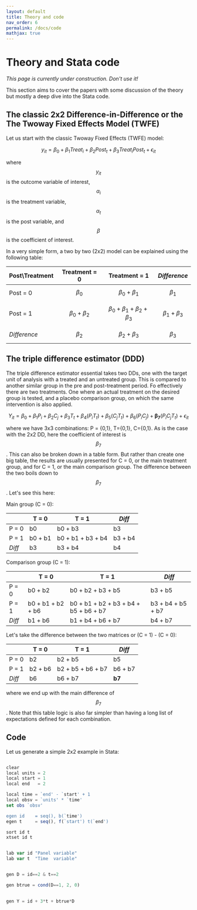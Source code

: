 ```yaml
---
layout: default
title: Theory and code
nav_order: 6
permalink: /docs/code
mathjax: true
---
```


# Theory and Stata code

*This page is currently under construction. Don't use it!*

This section aims to cover the papers with some discussion of the theory but mostly a deep dive into the Stata code.

## The classic 2x2 Difference-in-Difference or the The Twoway Fixed Effects Model (TWFE)

Let us start with the classic Twoway Fixed Effects (TWFE) model:

$$ y_{it} = \beta_0 + \beta_1 Treat_i + \beta_2 Post_t + \beta_3 Treat_i Post_t + \epsilon_{it}  $$


where $$ y_{it} $$ is the outcome variable of interest, $$ \alpha_i $$ is the treatment variable, $$ \alpha_t $$ is the post variable, and $$ \beta $$ is the coefficient of interest.

In a very simple form, a two by two (2x2) model can be explained using the following table:



| Post\Treatment | Treatment = 0 | Treatment = 1 | *Difference*  | 
| ----- | ----- | ----- | -----   |
| Post = 0 |  $$ \beta_0 $$   | $$ \beta_0 + \beta_1 $$    |  $$ \beta_1 $$  |
| Post = 1 |  $$\beta_0 + \beta_2 $$   |  $$ \beta_0 + \beta_1 + \beta_2 + \beta_3 $$  |  $$ \beta_1 + \beta_3 $$   |
| *Difference* | $$ \beta_2 $$   |  $$ \beta_2 + \beta_3 $$  | $$ \beta_3 $$   |




## The triple difference estimator (DDD)

The triple difference estimator essential takes two DDs, one with the target unit of analysis with a treated and an untreated group. This is compared to another similar group in the pre and post-treatment period. Fo effectively there are two treatments. One where an actual treatment on the desired group is tested, and a placebo comparison group, on which the same intervention is also applied.

$$ Y_{it} = \beta_0 + \beta_1 P_{i} + \beta_2 C_{j} + \beta_3 T_t + \beta_4 (P_i T_t) + \beta_5 (C_j T_t) + \beta_6 (P_i C_j) + \bm{\beta_7} (P_i C_j T_t) + \epsilon_{it} $$



where we have 3x3 combinations: P = {0,1}, T={0,1}, C={0,1}. As is the case with the 2x2 DD, here the coefficient of interest is $$ \beta_7 $$. This can also be broken down in a table form. But rather than create one big table, the results are usually presented for C = 0, or the main treatment group, and for C = 1, or the main comparison group. The difference between the two boils down to $$ \beta_7 $$. Let's see this here:


Main group (C = 0):


|          | T = 0 | T = 1 | *Diff*  | 
| -------- | ----- | ----- | -----   |
| P = 0 |  b0   | b0 + b3    |  b3  |
| P = 1 |  b0 + b1   |  b0 + b1 + b3 + b4  |  b3 + b4   |
| *Diff* | b3   |  b3 + b4  | b4   |

Comparison group (C = 1):

|          | T = 0 | T = 1 | *Diff*  | 
| -------- | ----- | ----- | -----   |
| P = 0 |  b0 + b2   | b0 + b2 + b3 + b5    | b3 + b5  |
| P = 1 |  b0 + b1 + b2 + b6  |  b0 + b1 + b2 + b3 + b4 + b5 + b6 + b7  |  b3 + b4 + b5 + b7   |
| *Diff* | b1 + b6    |  b1 + b4 + b6 + b7  | b4 + b7   |


Let's take the difference between the two matrices or (C = 1) - (C = 0):


|          | T = 0 | T = 1 | *Diff*  | 
| -------- | ----- | ----- | -----   |
| P = 0 |  b2   | b2 + b5    | b5  |
| P = 1 |  b2 + b6  |  b2 + b5 + b6 + b7  |  b6 + b7   |
| *Diff* | b6    |  b6 + b7  | **b7**   |

where we end up with the main difference of $$ \beta_7 $$. Note that this table logic is also far simpler than having a long list of expectations defined for each combination.


## Code

Let us generate a simple 2x2 example in Stata:

```js

clear
local units = 2
local start = 1
local end 	= 2

local time = `end' - `start' + 1
local obsv = `units' * `time'
set obs `obsv'

egen id	   = seq(), b(`time')  
egen t 	   = seq(), f(`start') t(`end') 	

sort id t
xtset id t


lab var id "Panel variable"
lab var t  "Time  variable"


gen D = id==2 & t==2

gen btrue = cond(D==1, 2, 0) 		
	

gen Y = id + 3*t + btrue*D 


```






